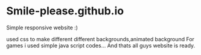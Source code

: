 # Smile-please.github.io
Simple responsive website :)

used css to make different different backgrounds,animated background
For games i used simple java script codes...
And thats all guys website is ready.
